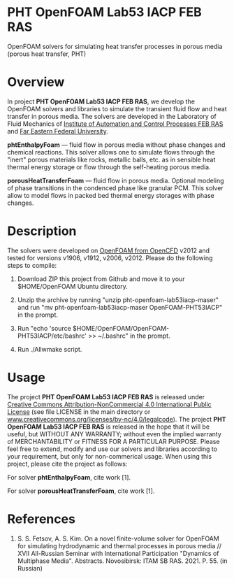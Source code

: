 # PHT OpenFOAM Lab53 IACP FEB RAS

OpenFOAM solvers for simulating heat transfer processes in porous media (porous heat transfer, PHT)

# Overview

In project **PHT OpenFOAM Lab53 IACP FEB RAS**, we develop the OpenFOAM solvers and libraries to simulate the transient fluid flow and heat transfer in porous media. The solvers are developed in the Laboratory of Fluid Mechanics of [Institute of Automation and Control Processes FEB RAS](www.iacp.dvo.ru) and [Far Eastern Federal University](www.dvfu.ru).

**phtEnthalpyFoam** &mdash; fluid flow in porous media without phase changes and chemical reactions. This solver allows one to simulate flows through the "inert" porous materials like rocks, metallic balls, etc. as in sensible heat thermal energy storage or flow through the self-heating porous media.

**porousHeatTransferFoam** &mdash; fluid flow in porous media. Optional modeling of phase transitions in the condenced phase like granular PCM. This solver allow to model flows in packed bed thermal energy storages with phase changes.

# Description

The solvers were developed on [OpenFOAM from OpenCFD](www.openfoam.com) v2012 and tested for versions v1906, v1912, v2006, v2012. Please do the following steps to compile:

1. Download ZIP this project from Github and move it to your $HOME/OpenFOAM Ubuntu directory. 

2. Unzip the archive by running "unzip pht-openfoam-lab53iacp-maser" and run "mv pht-openfoam-lab53iacp-maser OpenFOAM-PHT53IACP" in the prompt.

3. Run "echo 'source $HOME/OpenFOAM/OpenFOAM-PHT53IACP/etc/bashrc' >> ~/.bashrc" in the prompt.

4. Run ./Allwmake script.

# Usage
The project **PHT OpenFOAM Lab53 IACP FEB RAS** is released under [Creative Commons Attribution-NonCommercial 4.0 International Public License](https://creativecommons.org/licenses/by-nc/4.0/legalcode) (see file LICENSE in the main directory or www.creativecommons.org/licenses/by-nc/4.0/legalcode). The project **PHT OpenFOAM Lab53 IACP FEB RAS** is released in the hope that it will be useful, but WITHOUT ANY WARRANTY; without even the implied warranty of MERCHANTABILITY or FITNESS FOR A PARTICULAR PURPOSE. Please feel free to extend, modify and use our solvers and libraries according to your requirement, but only for non-commerical usage. When using this project, please cite the project as follows:

For solver **phtEnthalpyFoam**, cite work [1].

For solver **porousHeatTransferFoam**, cite work [1].

# References

1. S. S. Fetsov, A. S. Kim. On a novel finite-volume solver for OpenFOAM for simulating hydrodynamic and thermal processes in porous media // XVII All-Russian Seminar with International Participation "Dynamics of Multiphase Media". Abstracts. Novosibirsk: ITAM SB RAS. 2021. P. 55. (in Russian)
